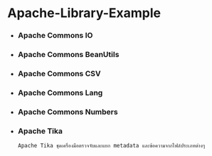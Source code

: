 # Apache-Library-Example

- ### Apache Commons IO

- ### Apache Commons BeanUtils

- ### Apache Commons CSV

- ### Apache Commons Lang

- ### Apache Commons Numbers

- ### Apache Tika

      Apache Tika ชุดเครื่องมือตรวจจับและแยก metadata และข้อความจากไฟล์ประเภทต่างๆ
